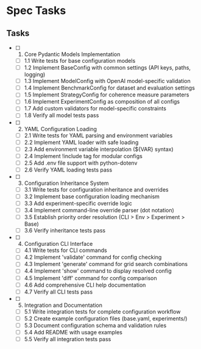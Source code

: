 # Spec Tasks

## Tasks

- [ ] 1. Core Pydantic Models Implementation
  - [ ] 1.1 Write tests for base configuration models
  - [ ] 1.2 Implement BaseConfig with common settings (API keys, paths, logging)
  - [ ] 1.3 Implement ModelConfig with OpenAI model-specific validation
  - [ ] 1.4 Implement BenchmarkConfig for dataset and evaluation settings
  - [ ] 1.5 Implement StrategyConfig for coherence measure parameters
  - [ ] 1.6 Implement ExperimentConfig as composition of all configs
  - [ ] 1.7 Add custom validators for model-specific constraints
  - [ ] 1.8 Verify all model tests pass

- [ ] 2. YAML Configuration Loading
  - [ ] 2.1 Write tests for YAML parsing and environment variables
  - [ ] 2.2 Implement YAML loader with safe loading
  - [ ] 2.3 Add environment variable interpolation (${VAR} syntax)
  - [ ] 2.4 Implement !include tag for modular configs
  - [ ] 2.5 Add .env file support with python-dotenv
  - [ ] 2.6 Verify YAML loading tests pass

- [ ] 3. Configuration Inheritance System
  - [ ] 3.1 Write tests for configuration inheritance and overrides
  - [ ] 3.2 Implement base configuration loading mechanism
  - [ ] 3.3 Add experiment-specific override logic
  - [ ] 3.4 Implement command-line override parser (dot notation)
  - [ ] 3.5 Establish priority order resolution (CLI > Env > Experiment > Base)
  - [ ] 3.6 Verify inheritance tests pass

- [ ] 4. Configuration CLI Interface
  - [ ] 4.1 Write tests for CLI commands
  - [ ] 4.2 Implement 'validate' command for config checking
  - [ ] 4.3 Implement 'generate' command for grid search combinations
  - [ ] 4.4 Implement 'show' command to display resolved config
  - [ ] 4.5 Implement 'diff' command for config comparison
  - [ ] 4.6 Add comprehensive CLI help documentation
  - [ ] 4.7 Verify all CLI tests pass

- [ ] 5. Integration and Documentation
  - [ ] 5.1 Write integration tests for complete configuration workflow
  - [ ] 5.2 Create example configuration files (base.yaml, experiments/)
  - [ ] 5.3 Document configuration schema and validation rules
  - [ ] 5.4 Add README with usage examples
  - [ ] 5.5 Verify all integration tests pass